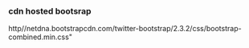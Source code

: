 
### cdn hosted bootsrap

http//netdna.bootstrapcdn.com/twitter-bootstrap/2.3.2/css/bootstrap-combined.min.css"